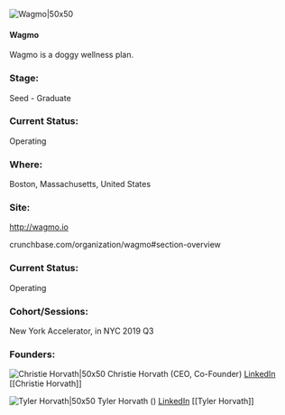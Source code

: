

![Wagmo|50x50](https://res.cloudinary.com/crunchbase-production/image/upload/xcpxwggkc5kmidivthxn)

#### Wagmo
Wagmo is a doggy wellness plan.

### Stage: 
Seed - Graduate 

### Current Status: 
Operating

### Where:
Boston, Massachusetts, United States

### Site:
http://wagmo.io



crunchbase.com/organization/wagmo#section-overview

### Current Status: 
Operating

### Cohort/Sessions: 
New York Accelerator, in NYC 2019 Q3

### Founders: 

![Christie Horvath|50x50](https://apimg.techstars.com/connect/images/image_files/61fd32e05c14440008c33be1/original/Christie_Horvath__2.jpeg) Christie Horvath (CEO, Co-Founder) [LinkedIn](https://linkedin.com/in/christie-horvath-6996877) [[Christie Horvath]]

![Tyler Horvath|50x50]() Tyler Horvath () [LinkedIn](https://) [[Tyler Horvath]]


